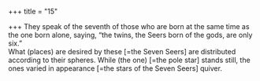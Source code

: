 +++
title = "15"

+++
They speak of the seventh of those who are born at the same time as  the one born alone, saying, “the twins, the Seers born of the gods,  are only six.”  
What (places) are desired by these [=the Seven Seers] are distributed  according to their spheres. While (the one) [=the pole star] stands  still, the ones varied in appearance [=the stars of the Seven Seers]  quiver.  
